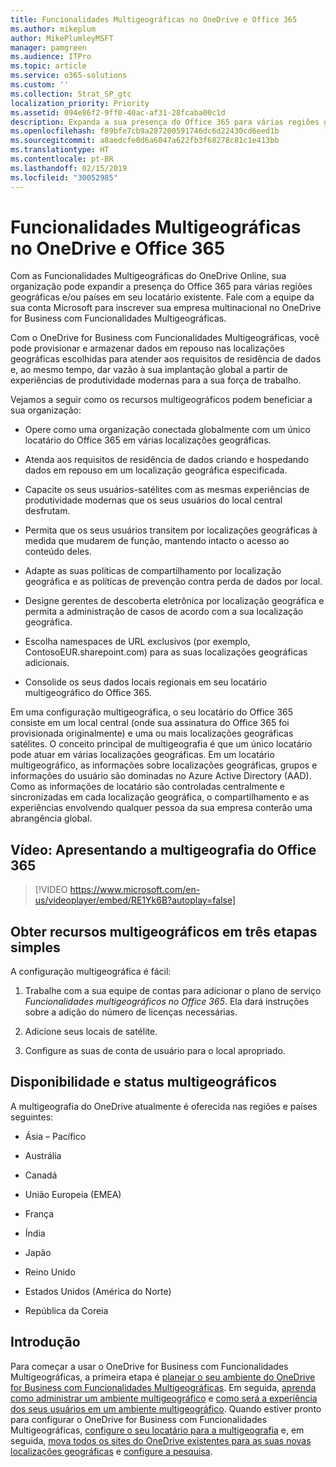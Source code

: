 ```yaml
---
title: Funcionalidades Multigeográficas no OneDrive e Office 365
ms.author: mikeplum
author: MikePlumleyMSFT
manager: pamgreen
ms.audience: ITPro
ms.topic: article
ms.service: o365-solutions
ms.custom: ''
ms.collection: Strat_SP_gtc
localization_priority: Priority
ms.assetid: 094e86f2-9ff0-40ac-af31-28fcaba00c1d
description: Expanda a sua presença do Office 365 para várias regiões geográficas com funcionalidades multigeográficas do OneDrive Online.
ms.openlocfilehash: f89bfe7cb9a287200591746dc6d22430cd6eed1b
ms.sourcegitcommit: a8aedcfe0d6a6047a622fb3f68278c81c1e413bb
ms.translationtype: HT
ms.contentlocale: pt-BR
ms.lasthandoff: 02/15/2019
ms.locfileid: "30052985"
---
```

# <a name="multi-geo-capabilities-in-onedrive-in-office-365"></a>Funcionalidades Multigeográficas no OneDrive e Office 365

Com as Funcionalidades Multigeográficas do OneDrive Online, sua organização pode expandir a presença do Office 365 para várias regiões geográficas e/ou países em seu locatário existente. Fale com a equipe da sua conta Microsoft para inscrever sua empresa multinacional no OneDrive for Business com Funcionalidades Multigeográficas.
  
Com o OneDrive for Business com Funcionalidades Multigeográficas, você pode provisionar e armazenar dados em repouso nas localizações geográficas escolhidas para atender aos requisitos de residência de dados e, ao mesmo tempo, dar vazão à sua implantação global a partir de experiências de produtividade modernas para a sua força de trabalho.
  
Vejamos a seguir como os recursos multigeográficos podem beneficiar a sua organização:
  
- Opere como uma organização conectada globalmente com um único locatário do Office 365 em várias localizações geográficas.
    
- Atenda aos requisitos de residência de dados criando e hospedando dados em repouso em um localização geográfica especificada.
    
- Capacite os seus usuários-satélites com as mesmas experiências de produtividade modernas que os seus usuários do local central desfrutam.
    
- Permita que os seus usuários transitem por localizações geográficas à medida que mudarem de função, mantendo intacto o acesso ao conteúdo deles.
    
- Adapte as suas políticas de compartilhamento por localização geográfica e as políticas de prevenção contra perda de dados por local.
    
- Designe gerentes de descoberta eletrônica por localização geográfica e permita a administração de casos de acordo com a sua localização geográfica.
    
- Escolha namespaces de URL exclusivos (por exemplo, ContosoEUR.sharepoint.com) para as suas localizações geográficas adicionais.
    
- Consolide os seus dados locais regionais em seu locatário multigeográfico do Office 365.
    
Em uma configuração multigeográfica, o seu locatário do Office 365 consiste em um local central (onde sua assinatura do Office 365 foi provisionada originalmente) e uma ou mais localizações geográficas satélites. O conceito principal de multigeografia é que um único locatário pode atuar em várias localizações geográficas. Em um locatário multigeográfico, as informações sobre localizações geográficas, grupos e informações do usuário são dominadas no Azure Active Directory (AAD). Como as informações de locatário são controladas centralmente e sincronizadas em cada localização geográfica, o compartilhamento e as experiências envolvendo qualquer pessoa da sua empresa conterão uma abrangência global.

## <a name="video-introducing-office-365-multi-geo"></a>Vídeo: Apresentando a multigeografia do Office 365

> [!VIDEO https://www.microsoft.com/en-us/videoplayer/embed/RE1Yk6B?autoplay=false]
  
## <a name="get-multi-geo-features-in-three-simple-steps"></a>Obter recursos multigeográficos em três etapas simples

A configuração multigeográfica é fácil:
  
1. Trabalhe com a sua equipe de contas para adicionar o plano de serviço _Funcionalidades multigeográficos no Office 365_. Ela dará instruções sobre a adição do número de licenças necessárias.
    
2. Adicione seus locais de satélite.
    
3. Configure as suas de conta de usuário para o local apropriado.
    
## <a name="multi-geo-status-and-availability"></a>Disponibilidade e status multigeográficos

A multigeografia do OneDrive atualmente é oferecida nas regiões e países seguintes:
  
- Ásia – Pacífico

- Austrália

- Canadá

- União Europeia (EMEA)

- França

- Índia

- Japão

- Reino Unido

- Estados Unidos (América do Norte)

- República da Coreia

## <a name="getting-started"></a>Introdução

Para começar a usar o OneDrive for Business com Funcionalidades Multigeográficas, a primeira etapa é [planejar o seu ambiente do OneDrive for Business com Funcionalidades Multigeográficas](plan-for-multi-geo.md). Em seguida, [aprenda como administrar um ambiente multigeográfico](administering-a-multi-geo-environment.md) e [como será a experiência dos seus usuários em um ambiente multigeográfico](multi-geo-user-experience.md). Quando estiver pronto para configurar o OneDrive for Business com Funcionalidades Multigeográficas, [configure o seu locatário para a multigeografia](multi-geo-tenant-configuration.md) e, em seguida, [mova todos os sites do OneDrive existentes para as suas novas localizações geográficas](move-onedrive-between-geo-locations.md) e [configure a pesquisa](configure-search-for-multi-geo.md).
